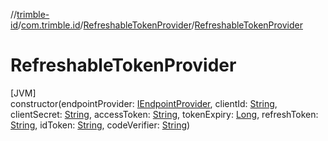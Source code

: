 //[trimble-id](../../../index.md)/[com.trimble.id](../index.md)/[RefreshableTokenProvider](index.md)/[RefreshableTokenProvider](-refreshable-token-provider.md)

# RefreshableTokenProvider

[JVM]\
constructor(endpointProvider: [IEndpointProvider](../-i-endpoint-provider/index.md), clientId: [String](https://docs.oracle.com/javase/8/docs/api/java/lang/String.html), clientSecret: [String](https://docs.oracle.com/javase/8/docs/api/java/lang/String.html), accessToken: [String](https://docs.oracle.com/javase/8/docs/api/java/lang/String.html), tokenExpiry: [Long](https://docs.oracle.com/javase/8/docs/api/java/lang/Long.html), refreshToken: [String](https://docs.oracle.com/javase/8/docs/api/java/lang/String.html), idToken: [String](https://docs.oracle.com/javase/8/docs/api/java/lang/String.html), codeVerifier: [String](https://docs.oracle.com/javase/8/docs/api/java/lang/String.html))

